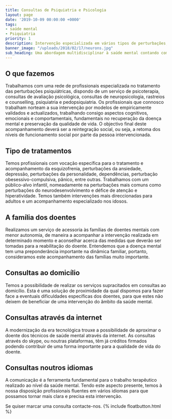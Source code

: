 ```yaml
---
title: Consultas de Psiquiatria e Psicologia
layout: page
date: '2019-10-09 00:00:00 +0000'
tags:
- saúde mental
- Psiquiatria
priority: 1
description: Intervenção especializada em vários tipos de perturbações, disponível em vários pontos do país.
banner_image: "/uploads/2018/02/17/neurons.jpg"
sub_heading: Uma abordagem multidisciplinar à saúde mental contando com um leque diversificado de serviços de Psiquiatria e Psicologia.
---
```


## O que fazemos

Trabalhamos com uma rede de profissionais especializada no tratamento das perturbações psiquiátricas, dispondo de um serviço de psicoterapia, consultas de avaliação psicológica, consultas de neuropsicologia, rastreios e counselling, psiquiatria e pedopsiquiatria.
Os profissionais que connosco trabalham norteam a sua intervenção por modelos de empiricamente validados e actualizados, trabalhando consigo aspectos cognitivos, emocionais e comportamentais, fundamentais no recuperação da doença mental e preservação da qualidade de vida.
O objectivo final deste acompanhamento deverá ser a reintegração social, ou seja, a retoma dos níveis de funcionamento social por parte da pessoa intervencionada.


## Tipo de tratamentos

Temos profissionais com vocação específica para o tratamento e acompanhamento da esquizofrenia, perturbações da ansiedade, depressão, perturbações da personalidade, dependências, perturbação obesessivo-compulsiva, pânico, entre outras.
Trabalhamos com um público-alvo infantil, nomeadamente na perturbações mais comuns como perturbações do neurodesenvolvimento e défice de atenção e hiperatividade. Temos também intervenções mais direccionadas para adultos e um acompanhamento especializado nos idosos.


## A família dos doentes

Realizamos um serviço de acessoria às famílias de doentes mentais com menor autonomia, de maneira a acompanhar a intervenção realizada em determinado momento e aconselhar acerca das medidas que deverão ser tomadas para a reabilitação do doente. Entendemos que a doença mental tem uma preponderância importante na dinâmica familiar, portanto, consideramos este acompanhamento das famílias muito importante.

## Consultas ao domicílio

Temos a possibilidade de realizar os serviços supracitados em consultas ao domicílio. Esta é uma solução de proximidade da qual dispomos para fazer face a eventuais dificuldades específicas dos doentes, para que estes não deixem de beneficiar de uma intervenção do âmbito da saúde mental.


## Consultas através da internet

A modernização da era tecnológica trouxe a possibilidade de aproximar o doente dos técnicos de saúde mental através da internet. As consultas através do skype, ou noutras plataformas, têm já créditos firmados podendo contribuir de uma forma importante para a qualidade de vida do doente.

## Consultas noutros idiomas

A comunicação é a ferramenta fundamental para o trabalho terapêutico realizado ao nível da saúde mental. Tendo este aspecto presente, temos à nossa disposição profissionais fluentes em vários idiomas para que possamos tornar mais clara e precisa esta intervenção.


Se quiser marcar uma consulta contacte-nos.
{% include floatbutton.html %}
